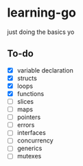 # learning-go
just doing the basics yo

## To-do
- [x] variable declaration
- [x] structs
- [x] loops
- [x] functions
- [ ] slices
- [ ] maps
- [ ] pointers
- [ ] errors
- [ ] interfaces
- [ ] concurrency
- [ ] generics
- [ ] mutexes